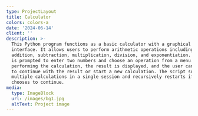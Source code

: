 ```yaml
---
type: ProjectLayout
title: Calculator
colors: colors-a
date: '2024-06-14'
client: ''
description: >-
  This Python program functions as a basic calculator with a graphical ASCII
  interface. It allows users to perform arithmetic operations including
  addition, subtraction, multiplication, division, and exponentiation. The user
  is prompted to enter two numbers and choose an operation from a menu. After
  performing the calculation, the result is displayed, and the user can choose
  to continue with the result or start a new calculation. The script supports
  multiple calculations in a single session and recursively restarts if the user
  chooses to continue.
media:
  type: ImageBlock
  url: /images/bg1.jpg
  altText: Project image
---
```

